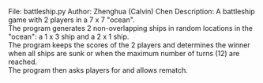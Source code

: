 File: battleship.py
Author: Zhenghua (Calvin) Chen
Description: A battleship game with 2 players in a 7 x 7 "ocean".\
The program generates 2 non-overlapping ships in random locations in the "ocean": a 1 x 3 ship and a 2 x 1 ship.\
The program keeps the scores of the 2 players and determines the winner when all ships are sunk or when the maximum number of turns (12) are reached.\
The program then asks players for and allows rematch.
